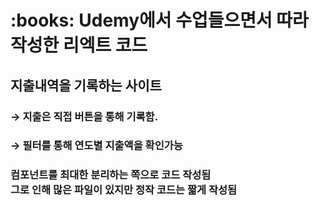 <h1>:books: Udemy에서 수업들으면서 따라 작성한 리엑트 코드</h1>

<h2>지출내역을 기록하는 사이트</h2>
<h3>→ 지출은 직접 버튼을 통해 기록함.</h3>
<h3>→ 필터를 통해 연도별 지출액을 확인가능</h3>

<h3>컴포넌트를 최대한 분리하는 쪽으로 코드 작성됨 <br>
그로 인해 많은 파일이 있지만 정작 코드는 짧게 작성됨</h3>